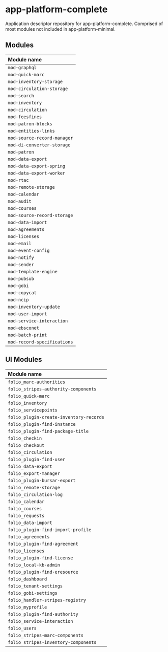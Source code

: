 # app-platform-complete

Application descriptor repository for app-platform-complete. Comprised of most modules not included in
app-platform-minimal.

## Modules

| Module name                 |
|:----------------------------|
| `mod-graphql`               |
| `mod-quick-marc`            |
| `mod-inventory-storage`     |
| `mod-circulation-storage`   |
| `mod-search`                |
| `mod-inventory`             |
| `mod-circulation`           |
| `mod-feesfines`             |
| `mod-patron-blocks`         |
| `mod-entities-links`        |
| `mod-source-record-manager` |
| `mod-di-converter-storage`  |
| `mod-patron`                |
| `mod-data-export`           |
| `mod-data-export-spring`    |
| `mod-data-export-worker`    |
| `mod-rtac`                  |
| `mod-remote-storage`        |
| `mod-calendar`              |
| `mod-audit`                 |
| `mod-courses`               |
| `mod-source-record-storage` |
| `mod-data-import`           |
| `mod-agreements`            |
| `mod-licenses`              |
| `mod-email`                 |
| `mod-event-config`          |
| `mod-notify`                |
| `mod-sender`                |
| `mod-template-engine`       |
| `mod-pubsub`                |
| `mod-gobi`                  |
| `mod-copycat`               |
| `mod-ncip`                  |
| `mod-inventory-update`      |
| `mod-user-import`           |
| `mod-service-interaction`   |
| `mod-ebsconet`              |
| `mod-batch-print`           |
| `mod-record-specifications` |

## UI Modules

| Module name                             |
|:----------------------------------------|
| `folio_marc-authorities`                |
| `folio_stripes-authority-components`    |
| `folio_quick-marc`                      |
| `folio_inventory`                       |
| `folio_servicepoints`                   |
| `folio_plugin-create-inventory-records` |
| `folio_plugin-find-instance`            |
| `folio_plugin-find-package-title`       |
| `folio_checkin`                         |
| `folio_checkout`                        |
| `folio_circulation`                     |
| `folio_plugin-find-user`                |
| `folio_data-export`                     |
| `folio_export-manager`                  |
| `folio_plugin-bursar-export`            |
| `folio_remote-storage`                  |
| `folio_circulation-log`                 |
| `folio_calendar`                        |
| `folio_courses`                         |
| `folio_requests`                        |
| `folio_data-import`                     |
| `folio_plugin-find-import-profile`      |
| `folio_agreements`                      |
| `folio_plugin-find-agreement`           |
| `folio_licenses`                        |
| `folio_plugin-find-license`             |
| `folio_local-kb-admin`                  |
| `folio_plugin-find-eresource`           |
| `folio_dashboard`                       |
| `folio_tenant-settings`                 |
| `folio_gobi-settings`                   |
| `folio_handler-stripes-registry`        |
| `folio_myprofile`                       |
| `folio_plugin-find-authority`           |
| `folio_service-interaction`             |
| `folio_users`                           |
| `folio_stripes-marc-components`         |
| `folio_stripes-inventory-components`    |
